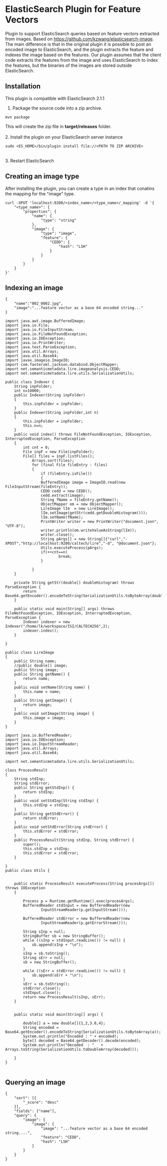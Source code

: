 # ElasticSearch Plugin for Feature Vectors
Plugin to support ElasticSearch queries based on feature vectors extracted from images.
Based on https://github.com/kzwang/elasticsearch-image.
The main difference is that in the original plugin it is possible to post an encoded image to ElasticSearch, and the plugin extracts the feature and indexes the image based on the features.
Our plugin assumes that the client code extracts the features from the image and uses ElasticSearch to index the features, but the binaries of the images are stored outside ElasticSearch.

## Installation
This plugin is  compatible with ElasticSearch 2.1.1 <br/>
1. Package the source code into a zip archive. <br />
```
mvn package
```
This will create the zip file in <b>target/releases</b> folder. <br/><br/>
2. Install the plugin on your ElasticSearch server instance<br />
```
sudo <ES_HOME>/bin/plugin install file://<PATH TO ZIP ARCHIVE>
```
<br/>
3. Restart ElasticSearch<br />


## Creating an image type
After installing the plugin, you can create a type in an index that conatins the mapping for the "image" type.
```
curl -XPUT 'localhost:9200/<index_name>/<type_name>/_mapping' -d '{
    "<type_name>": {
        "properties": {
            "name": {
                "type": "string"
            },
            "image": {
                "type": "image",
                "feature": {
                    "CEDD": {
                        "hash": "LSH"
                    }
                }
            }
        }
    }
}'
```

## Indexing an image
```
{
	"name":"002_0002.jpg",
	"image":"...feature vector as a base 64 encoded string..."
}
```

```
import java.awt.image.BufferedImage;
import java.io.File;
import java.io.FileInputStream;
import java.io.FileNotFoundException;
import java.io.IOException;
import java.io.PrintWriter;
import java.text.ParseException;
import java.util.Arrays;
import java.util.Base64;
import javax.imageio.ImageIO;
import com.fasterxml.jackson.databind.ObjectMapper;
import net.semanticmetadata.lire.imageanalysis.CEDD;
import net.semanticmetadata.lire.utils.SerializationUtils;

public class Indexer {
	String inpFolder;
	int n=10000;
	public Indexer(String inpFolder)
	{
		this.inpFolder = inpFolder;
	}
	public Indexer(String inpFolder,int n)
	{
		this.inpFolder = inpFolder;
		this.n=n;
	}
	public void index() throws FileNotFoundException, IOException, InterruptedException, ParseException
	{
		int cnt = 0;
		File inpF = new File(inpFolder);
		File[] files = inpF.listFiles();
	        Arrays.sort(files);
	        for (final File fileEntry : files) 
	        {
	            if (fileEntry.isFile()) 
	            {
		    	BufferedImage image = ImageIO.read(new FileInputStream(fileEntry));
		    	CEDD cedd = new CEDD();
		    	cedd.extract(image);
		    	String fName = fileEntry.getName();
		    	ObjectMapper om = new ObjectMapper();
		    	LireImage lIm  = new LireImage();
		    	lIm.setImage(getStr(cedd.getDoubleHistogram()));
		    	lIm.setName(fName);
		    	PrintWriter writer = new PrintWriter("document.json", "UTF-8");
				writer.println(om.writeValueAsString(lIm));
				writer.close();
				String pArgs[] = new String[]{"curl","-XPOST","http://localhost:9200/caltech/lire","-d", "@document.json"};
				Utils.executeProcess(pArgs);   
				if(++cnt==n)
			     		break;
	    		}
		
        	}
	}
	
	private String getStr(double[] doubleHistogram) throws ParseException {
		return Base64.getEncoder().encodeToString(SerializationUtils.toByteArray(doubleHistogram));
	}

	public static void main(String[] args) throws FileNotFoundException, IOException, InterruptedException, ParseException {
		Indexer indexer = new Indexer("/home/lk/workspace/ISI/CALTECH256",2);
		indexer.index();
	}
	
}
```

```
public class LireImage
{
	public String name;
	//public double[] image;
	public String image;
	public String getName() {
		return name;
	}
	public void setName(String name) {
		this.name = name;
	}
	public String getImage() {
		return image;
	}
	public void setImage(String image) {
		this.image = image;
	}
}

```

```
import java.io.BufferedReader;
import java.io.IOException;
import java.io.InputStreamReader;
import java.util.Arrays;
import java.util.Base64;

import net.semanticmetadata.lire.utils.SerializationUtils;

class ProcessResult
{
	String stdInp;
	String stdError;
	public String getStdInp() {
		return stdInp;
	}
	public void setStdInp(String stdInp) {
		this.stdInp = stdInp;
	}
	public String getStdError() {
		return stdError;
	}
	public void setStdError(String stdError) {
		this.stdError = stdError;
	}
	public ProcessResult(String stdInp, String stdError) {
		super();
		this.stdInp = stdInp;
		this.stdError = stdError;
	}
	
}
public class Utils {

	
	public static ProcessResult executeProcess(String procesArgs[]) throws IOException
	{
		
		Process p = Runtime.getRuntime().exec(procesArgs);
		BufferedReader stdInput = new BufferedReader(new 
				InputStreamReader(p.getInputStream()));

		BufferedReader stdError = new BufferedReader(new 
				InputStreamReader(p.getErrorStream()));
		
		String sInp = null;
		StringBuffer sb = new StringBuffer();
		while ((sInp = stdInput.readLine()) != null) {
		    sb.append(sInp + "\n");
		}
		sInp = sb.toString();
		String sErr = null;
		sb = new StringBuffer();
		
		while ((sErr = stdError.readLine()) != null) {
			sb.append(sErr + "\n");
		}
		sErr = sb.toString();
		stdError.close();
		stdInput.close();
		return new ProcessResult(sInp, sErr);
	}
	
	
	public static void main(String[] args) {
		
		double[] a = new double[]{1,2,3.0,4};
		String encoded =  Base64.getEncoder().encodeToString(SerializationUtils.toByteArray(a));
		System.out.println("Encoded : " + encoded);
		byte[] decoded = Base64.getDecoder().decode(encoded);
		System.out.println("Decoded  : "   + Arrays.toString(SerializationUtils.toDoubleArray(decoded)));
		
	}
}


```
## Querying an image
```
{
	"sort": [{
		"_score": "desc"
	}],
	"fields": ["name"],
	"query": {
		"image": {
			"image": {
				"image": "...feature vector as a base 64 encoded string....",
				"feature": "CEDD",
				"hash": "LSH"
			}
		}
	}
}
```


